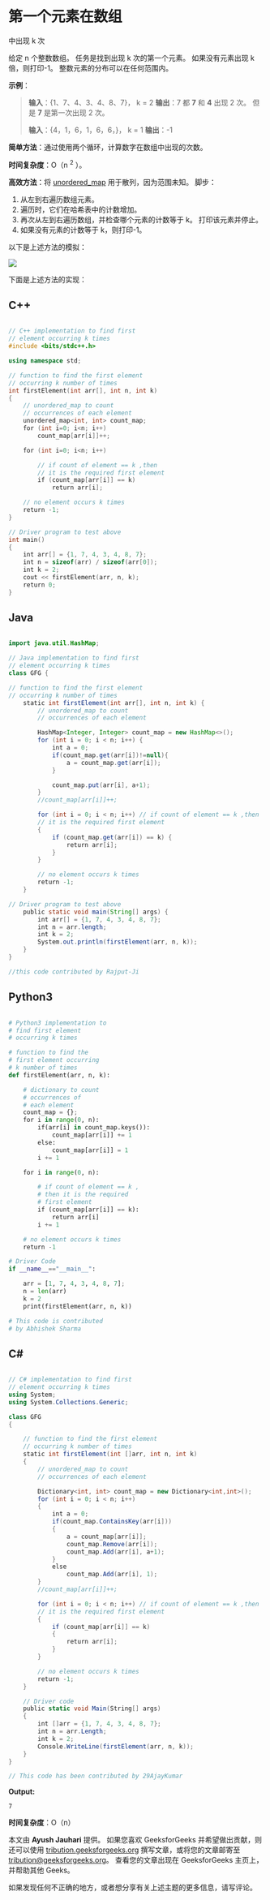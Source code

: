 # 第一个元素在数组

中出现 k 次

给定 n 个整数数组。 任务是找到出现 k 次的第一个元素。 如果没有元素出现 k 倍，则打印-1。 整数元素的分布可以在任何范围内。

**示例**：

> **输入**：{1、7、4、3、4、8、7}，
> k = 2
> **输出**：7
> 都 **7** 和 **4** 出现 2 次。
> 但是 **7** 是第一次出现 2 次。
> 
> **输入**：{4，1，6，1，6，6，}，
> k = 1
> **输出**：-1

**简单方法**：通过使用两个循环，计算数字在数组中出现的次数。

**时间复杂度**：O（n <sup>2</sup> ）。

**高效方法**：将 [unordered_map](https://www.geeksforgeeks.org/unordered_map-in-stl-and-its-applications/) 用于散列，因为范围未知。 脚步：

1.  从左到右遍历数组元素。
2.  遍历时，它们在哈希表中的计数增加。
3.  再次从左到右遍历数组，并检查哪个元素的计数等于 k。 打印该元素并停止。
4.  如果没有元素的计数等于 k，则打印-1。

以下是上述方法的模拟：

![](img/ced39014dfd59d214209390f1be799aa.png)

下面是上述方法的实现：

## C++

```cpp

// C++ implementation to find first 
// element occurring k times 
#include <bits/stdc++.h> 

using namespace std; 

// function to find the first element 
// occurring k number of times 
int firstElement(int arr[], int n, int k) 
{ 
    // unordered_map to count 
    // occurrences of each element 
    unordered_map<int, int> count_map; 
    for (int i=0; i<n; i++) 
        count_map[arr[i]]++; 

    for (int i=0; i<n; i++)   

        // if count of element == k ,then 
        // it is the required first element  
        if (count_map[arr[i]] == k) 
            return arr[i]; 

    // no element occurs k times 
    return -1; 
} 

// Driver program to test above 
int main() 
{ 
    int arr[] = {1, 7, 4, 3, 4, 8, 7}; 
    int n = sizeof(arr) / sizeof(arr[0]); 
    int k = 2; 
    cout << firstElement(arr, n, k); 
    return 0; 
}  

```

## Java

```java

import java.util.HashMap; 

// Java implementation to find first 
// element occurring k times 
class GFG { 

// function to find the first element 
// occurring k number of times 
    static int firstElement(int arr[], int n, int k) { 
        // unordered_map to count 
        // occurrences of each element 

        HashMap<Integer, Integer> count_map = new HashMap<>(); 
        for (int i = 0; i < n; i++) { 
            int a = 0; 
            if(count_map.get(arr[i])!=null){ 
                a = count_map.get(arr[i]); 
            } 

            count_map.put(arr[i], a+1); 
        } 
        //count_map[arr[i]]++; 

        for (int i = 0; i < n; i++) // if count of element == k ,then 
        // it is the required first element  
        { 
            if (count_map.get(arr[i]) == k) { 
                return arr[i]; 
            } 
        } 

        // no element occurs k times 
        return -1; 
    } 

// Driver program to test above 
    public static void main(String[] args) { 
        int arr[] = {1, 7, 4, 3, 4, 8, 7}; 
        int n = arr.length; 
        int k = 2; 
        System.out.println(firstElement(arr, n, k)); 
    } 
} 

//this code contributed by Rajput-Ji 

```

## Python3

```py

# Python3 implementation to  
# find first element  
# occurring k times 

# function to find the  
# first element occurring  
# k number of times 
def firstElement(arr, n, k): 

    # dictionary to count 
    # occurrences of  
    # each element 
    count_map = {}; 
    for i in range(0, n): 
        if(arr[i] in count_map.keys()): 
            count_map[arr[i]] += 1
        else: 
            count_map[arr[i]] = 1
        i += 1

    for i in range(0, n):  

        # if count of element == k , 
        # then it is the required 
        # first element  
        if (count_map[arr[i]] == k): 
            return arr[i] 
        i += 1

    # no element occurs k times 
    return -1

# Driver Code 
if __name__=="__main__": 

    arr = [1, 7, 4, 3, 4, 8, 7]; 
    n = len(arr) 
    k = 2
    print(firstElement(arr, n, k)) 

# This code is contributed  
# by Abhishek Sharma 

```

## C#

```cs

// C# implementation to find first  
// element occurring k times  
using System; 
using System.Collections.Generic; 

class GFG  
{  

    // function to find the first element  
    // occurring k number of times  
    static int firstElement(int []arr, int n, int k)  
    {  
        // unordered_map to count  
        // occurrences of each element  

        Dictionary<int, int> count_map = new Dictionary<int,int>();  
        for (int i = 0; i < n; i++) 
        {  
            int a = 0;  
            if(count_map.ContainsKey(arr[i])) 
            {  
                a = count_map[arr[i]];  
                count_map.Remove(arr[i]); 
                count_map.Add(arr[i], a+1); 
            }  
            else
                count_map.Add(arr[i], 1);  
        }  
        //count_map[arr[i]]++;  

        for (int i = 0; i < n; i++) // if count of element == k ,then  
        // it is the required first element  
        {  
            if (count_map[arr[i]] == k)  
            {  
                return arr[i];  
            }  
        }  

        // no element occurs k times  
        return -1;  
    }  

    // Driver code  
    public static void Main(String[] args)  
    {  
        int []arr = {1, 7, 4, 3, 4, 8, 7};  
        int n = arr.Length;  
        int k = 2;  
        Console.WriteLine(firstElement(arr, n, k));  
    }  
}  

// This code has been contributed by 29AjayKumar  

```

**Output:**

```
7

```

**时间复杂度**：O（n）

本文由 **Ayush Jauhari** 提供。 如果您喜欢 GeeksforGeeks 并希望做出贡献，则还可以使用 [tribution.geeksforgeeks.org](http://contribute.geeksforgeeks.org) 撰写文章，或将您的文章邮寄至 tribution@geeksforgeeks.org。 查看您的文章出现在 GeeksforGeeks 主页上，并帮助其他 Geeks。

如果发现任何不正确的地方，或者想分享有关上述主题的更多信息，请写评论。

